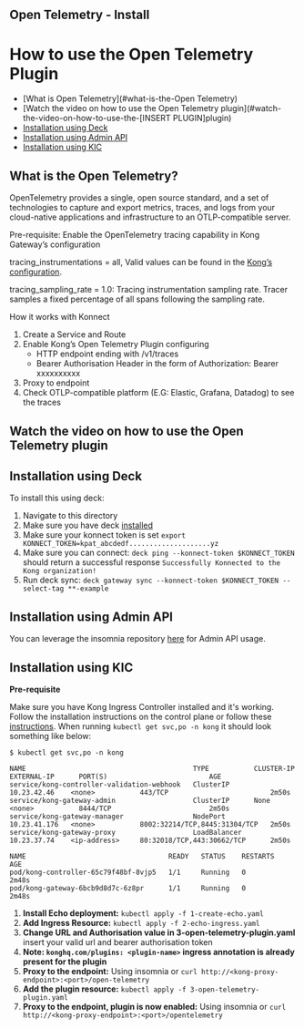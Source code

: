 ## Open Telemetry - Install


# How to use the Open Telemetry Plugin

- [What is Open Telemetry](#what-is-the-Open Telemetry)
- [Watch the video on how to use the Open Telemetry plugin](#watch-the-video-on-how-to-use-the-[INSERT PLUGIN]plugin) 
- [Installation using Deck](./plugins/open-telemetry/plugins/open-telemetry/kong.yaml)
- [Installation using Admin API](Installation-using-Admin-API)
- [Installation using KIC](Installation-using-KIC)

## What is the Open Telemetry?

OpenTelemetry provides a single, open source standard, and a set of technologies to capture and export metrics, traces, and logs from your cloud-native applications and infrastructure to an OTLP-compatible server.

Pre-requisite: Enable the OpenTelemetry tracing capability in Kong Gateway’s configuration

tracing_instrumentations = all, Valid values can be found in the [Kong’s configuration](https://docs.konghq.com/gateway/latest/reference/configuration/#tracing_instrumentations).
 
tracing_sampling_rate = 1.0: Tracing instrumentation sampling rate. Tracer samples a fixed percentage of all spans following the sampling rate.

How it works with Konnect

1. Create a Service and Route
2. Enable Kong’s Open Telemetry Plugin configuring
   -  HTTP endpoint ending with /v1/traces
   -  Bearer Authorisation Header in the form of Authorization: Bearer xxxxxxxxxx 
3. Proxy to endpoint
4. Check OTLP-compatible platform (E.G: Elastic, Grafana, Datadog) to see the traces



## Watch the video on how to use the Open Telemetry plugin

<!--
[![First [PLUGIN NAME]](./images/activate.png)](https://youtu.be/ "First [PLUGIN NAME]")
-->

## Installation using Deck

To install this using deck:

1. Navigate to this directory
2. Make sure you have deck [installed](https://docs.konghq.com/deck/latest/installation/)
3. Make sure your konnect token is set `export KONNECT_TOKEN=kpat_abcdedf....................yz`
4. Make sure you can connect: `deck ping --konnect-token $KONNECT_TOKEN` should return a successful response `Successfully Konnected to the Kong organization!`
5. Run deck sync: `deck gateway sync --konnect-token $KONNECT_TOKEN --select-tag **-example`

## Installation using Admin API

You can leverage the insomnia repository [here](https://github.com/irishtek-solutions/kong-konnect-inso) for Admin API usage.

## Installation using KIC


**Pre-requisite**

Make sure you have Kong Ingress Controller installed and it's working. Follow the installation instructions on the control plane or follow these [instructions](../../install/kic-install/). When running  `kubectl get svc,po -n kong` it should look something like below:

```
$ kubectl get svc,po -n kong

NAME                                         TYPE           CLUSTER-IP     EXTERNAL-IP      PORT(S)                         AGE
service/kong-controller-validation-webhook   ClusterIP      10.23.42.46    <none>           443/TCP                         2m50s
service/kong-gateway-admin                   ClusterIP      None           <none>           8444/TCP                        2m50s
service/kong-gateway-manager                 NodePort       10.23.41.176   <none>           8002:32214/TCP,8445:31304/TCP   2m50s
service/kong-gateway-proxy                   LoadBalancer   10.23.37.74    <ip-address>     80:32018/TCP,443:30662/TCP      2m50s

NAME                                   READY   STATUS    RESTARTS   AGE
pod/kong-controller-65c79f48bf-8vjp5   1/1     Running   0          2m48s
pod/kong-gateway-6bcb9d8d7c-6z8pr      1/1     Running   0          2m48s
```

1. **Install Echo deployment:** `kubectl apply -f 1-create-echo.yaml`
2. **Add Ingress Resource:** `kubectl apply -f 2-echo-ingress.yaml`
3. **Change URL and Authorisation value in 3-open-telemetry-plugin.yaml** insert your valid url and bearer authorisation token
4. **Note: `konghq.com/plugins: <plugin-name>` ingress annotation is already present for the plugin**
5. **Proxy to the endpoint:** Using insomnia or `curl http://<kong-proxy-endpoint>:<port>/open-telemetry`
6. **Add the plugin resource:** `kubectl apply -f 3-open-telemetry-plugin.yaml`
7. **Proxy to the endpoint, plugin is now enabled:** Using insomnia or `curl http://<kong-proxy-endpoint>:<port>/opentelemetry`
